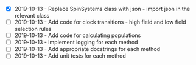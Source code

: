 - [x] 2019-10-13 - Replace SpinSystems class with json - import json in the relevant class
- [ ] 2019-10-13 - Add code for clock transitions - high field and low field selection rules
- [ ] 2019-10-13 - Add code for calculating populations
- [ ] 2019-10-13 - Implement logging for each method
- [ ] 2019-10-13 - Add appropriate docstrings for each method
- [ ] 2019-10-13 - Add unit tests for each method
